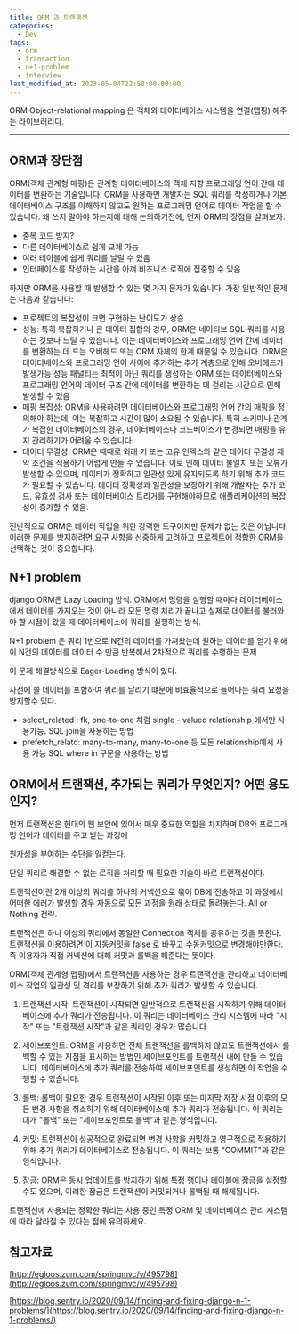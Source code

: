 ```yaml
---
title: ORM 과 트랜잭션
categories:
  - Dev
tags:
  - orm
  - transaction
  - n+1-problem
  - interview
last_modified_at: 2023-05-04T22:58:00-00:00
---
```


ORM Object-relational mapping 은 객체와 데이터베이스 시스템을 연결(맵핑) 해주는 라이브러리다.

---

## ORM과 장단점
ORM(객체 관계형 매핑)은 관계형 데이터베이스와 객체 지향 프로그래밍 언어 간에 데이터를 변환하는 기술입니다. 
ORM을 사용하면 개발자는 SQL 쿼리를 작성하거나 기본 데이터베이스 구조를 이해하지 않고도 원하는 프로그래밍 언어로 데이터 작업을 할 수 있습니다.
왜 쓰지 말아야 하는지에 대해 논의하기전에, 먼저 ORM의 장점을 살펴보자.

- 중복 코드 방지?
- 다른 데이터베이스로 쉽게 교체 가능
- 여러 테이블에 쉽게 쿼리를 날릴 수 있음
- 인터페이스를 작성하는 시간을 아껴 비즈니스 로직에 집중할 수 있음
    
하지만 ORM을 사용할 때 발생할 수 있는 몇 가지 문제가 있습니다. 가장 일반적인 문제는 다음과 같습니다:
    
- 프로젝트의 복잡성이 크면 구현하는 난이도가 상승
- 성능: 특히 복잡하거나 큰 데이터 집합의 경우, ORM은 네이티브 SQL 쿼리를 사용하는 것보다 느릴 수 있습니다. 이는 데이터베이스와 프로그래밍 언어 간에 데이터를 변환하는 데 드는 오버헤드 또는 ORM 자체의 한계 때문일 수 있습니다.
ORM은 데이터베이스와 프로그래밍 언어 사이에 추가하는 추가 계층으로 인해 오버헤드가 발생가능
성능 패널티는 최적이 아닌 쿼리를 생성하는 ORM 또는 데이터베이스와 프로그래밍 언어의 데이터 구조 간에 데이터를 변환하는 데 걸리는 시간으로 인해 발생할 수 있음
- 매핑 복잡성: ORM을 사용하려면 데이터베이스와 프로그래밍 언어 간의 매핑을 정의해야 하는데, 이는 복잡하고 시간이 많이 소요될 수 있습니다. 특히 스키마나 관계가 복잡한 데이터베이스의 경우, 데이터베이스나 코드베이스가 변경되면 매핑을 유지 관리하기가 어려울 수 있습니다.
- 데이터 무결성: ORM은 때때로 외래 키 또는 고유 인덱스와 같은 데이터 무결성 제약 조건을 적용하기 어렵게 만들 수 있습니다. 이로 인해 데이터 불일치 또는 오류가 발생할 수 있으며, 데이터가 정확하고 일관성 있게 유지되도록 하기 위해 추가 코드가 필요할 수 있습니다.
데이터 정확성과 일관성을 보장하기 위해 개발자는 추가 코드, 유효성 검사 또는 데이터베이스 트리거를 구현해야하므로 애플리케이션의 복잡성이 증가할 수 있음.

전반적으로 ORM은 데이터 작업을 위한 강력한 도구이지만 문제가 없는 것은 아닙니다. 이러한 문제를 방지하려면 요구 사항을 신중하게 고려하고 프로젝트에 적합한 ORM을 선택하는 것이 중요합니다.

## N+1 problem

django ORM은 Lazy Loading 방식. 
ORM에서 명령을 실행할 때마다 데이터베이스에서 데이터를 가져오는 것이 아니라 모든 명령 처리가 끝나고 실제로 데이터를 불러와야 할 시점이 왔을 때 데이터베이스에 쿼리를 실행하는 방식.

N+1 problem 은 쿼리 1번으로 N건의 데이터를 가져왔는데 원하는 데이터를 얻기 위해 이 N건의 데이터를 데이터 수 만큼 반복해서 2차적으로 쿼리를 수행하는 문제

이 문제 해결방식으로 Eager-Loading 방식이 있다.

사전에 쓸 데이터를 포함하여 쿼리를 날리기 떄문에 비효율적으로 늘어나는 쿼리 요청을 방지할수 있다.

- select_related : fk, one-to-one 처럼 single - valued relationship 에서만 사용가능. SQL join을 사용하는 방법
- prefetch_relatd: many-to-many, many-to-one 등 모든 relationship에서 사용 가능 SQL where in 구문을 사용하는 방법

## ORM에서 트랜잭션, 추가되는 쿼리가 무엇인지? 어떤 용도인지?

먼저 트랜잭션은 현대의 웹 보안에 있어서 매우 중요한 역할을 차지하며 DB와 프로그래밍 언어가 데이터를 주고 받는 과정에

원자성을 부여하는 수단을 일컫는다.

단일 쿼리로 해결할 수 없는 로직을 처리할 때 필요한 기술이 바로 트랜잭션이다. 

트랜잭션이란 2개 이상의 쿼리를 하나의 커넥션으로 묶어 DB에 전송하고 이 과정에서 어떠한 에러가 발생할 경우 자동으로 모든 과정을 원래 상태로 돌려놓는다.
All or Nothing 전략. 

트랜잭션은 하나 이상의 쿼리에서 동일한 Connection 객체를 공유하는 것을 뜻한다. 
트랜잭션을 이용하려면 이 자동커밋을 false 로 바꾸고 수동커밋으로 변경해야만한다. 
즉 이용자가 직접 커넥션에 대해 커밋과 롤백을 해준다는 뜻이다.

ORM(객체 관계형 맵핑)에서 트랜잭션을 사용하는 경우 트랜잭션을 관리하고 데이터베이스 작업의 일관성 및 격리를 보장하기 위해 추가 쿼리가 발생할 수 있습니다.

1. 트랜잭션 시작: 트랜잭션이 시작되면 일반적으로 트랜잭션을 시작하기 위해 데이터베이스에 추가 쿼리가 전송됩니다. 
이 쿼리는 데이터베이스 관리 시스템에 따라 "시작" 또는 "트랜잭션 시작"과 같은 쿼리인 경우가 많습니다.

2. 세이브포인트: ORM을 사용하면 전체 트랜잭션을 롤백하지 않고도 트랜잭션에서 롤백할 수 있는 지점을 표시하는 방법인 세이브포인트를 트랜잭션 내에 만들 수 있습니다. 
데이터베이스에 추가 쿼리를 전송하여 세이브포인트를 생성하면 이 작업을 수행할 수 있습니다.

3. 롤백: 롤백이 필요한 경우 트랜잭션이 시작된 이후 또는 마지막 저장 시점 이후의 모든 변경 사항을 취소하기 위해 데이터베이스에 추가 쿼리가 전송됩니다.
이 쿼리는 대개 "롤백" 또는 "세이브포인트로 롤백"과 같은 형식입니다.

4. 커밋: 트랜잭션이 성공적으로 완료되면 변경 사항을 커밋하고 영구적으로 적용하기 위해 추가 쿼리가 데이터베이스로 전송됩니다. 
이 쿼리는 보통 "COMMIT"과 같은 형식입니다.

5. 잠금: ORM은 동시 업데이트를 방지하기 위해 특정 행이나 테이블에 잠금을 설정할 수도 있으며, 이러한 잠금은 트랜잭션이 커밋되거나 롤백될 때 해제됩니다.

트랜잭션에 사용되는 정확한 쿼리는 사용 중인 특정 ORM 및 데이터베이스 관리 시스템에 따라 달라질 수 있다는 점에 유의하세요.


## 참고자료

[http://egloos.zum.com/springmvc/v/495798](http://egloos.zum.com/springmvc/v/495798)


[https://blog.sentry.io/2020/09/14/finding-and-fixing-django-n-1-problems/](https://blog.sentry.io/2020/09/14/finding-and-fixing-django-n-1-problems/)